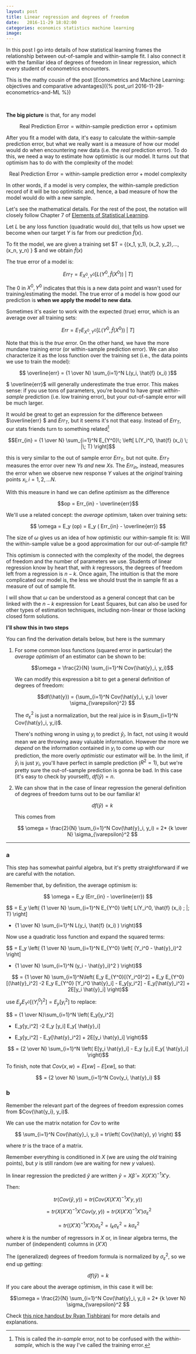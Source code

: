 ```yaml
---
layout: post
title: Linear regression and degrees of freedom
date:   2016-11-29 18:02:00
categories: economics statistics machine learning
image: 
---
```



In this post I go into details of how statistical learning frames the relationship between out-of-sample and within-sample fit. I also connect it with the familiar idea of degrees of freedom in linear regression, which every student of econometrics encounters.

This is the mathy cousin of the post [Econometrics and Machine Learning: objectives and comparative advantages]({% post_url 2016-11-28-econometrics-and-ML %})



<br>

**The big picture** is that, for any model

$$ \mbox{Real Prediction Error} = \mbox{within-sample prediction error} + \mbox{optimism} $$

After you fit a model with data, it's easy to calculate the within-sample prediction error, but what we really want is a measure of how our model would do when encountering new data (i.e. the *real* prediction error). To do this, we need a way to estimate how optimistic is our model. It turns out that optimism has to do with the complexity of the model:

$$ \mbox{Real Prediction Error} = \mbox{within-sample prediction error} + \mbox{model complexity} $$

In other words, if a model is very complex, the within-sample prediction record of it will be too optimistic and, hence, a bad measure of how the model would do with a new sample. 



Let's see the mathematical details. For the rest of the post, the notation will closely follow Chapter 7 of [Elements of Statistical Learning](http://statweb.stanford.edu/~tibs/ElemStatLearn/).

Let $L$ be any loss function (quadratic would do), that tells us how upset we become when our target $Y$ is far from our prediction $\hat{f}(x)$.

To fit the model, we are given a training set $T = \{(x_1, y_1), (x_2, y_2),...,(x_n, y_n)   \} $ and we obtain $\hat{f}(x)$

The true error of a model is:

$$Err_{T} = E_{X^0, Y^0} \left[L(Y^0, \hat{f} (X^0))\;|\; T\right] $$

The $0$ in $X^0, Y^0$ indicates that this is a new data point and wasn't used for training/estimating the model. The true error of a model is how good our prediction is **when we apply the model to new data**. 

Sometimes it's easier to work with the expected (true) error, which is an average over all training sets:

$$ Err = E_T E_{X^0, Y^0} \left[L(Y^0, \hat{f} (X^0))\;|\; T\right] $$


Note that this is the *true* error. On the other hand, we have the more mundane training error (or within-sample prediction error). We can also characterize it as the loss function over the training set (i.e., the data points we use to train the model):

$$ \overline{err} = {1 \over N} \sum_{i=1}^N L(y_i, \hat{f} (x_i) )$$

$ \overline{err}$ will generally underestimate the true error. This makes sense: if you use tons of parameters, you're bound to have great *within-sample* prediction (i.e. low training error), but your out-of-sample error will be much larger.

It would be great to get an expression for the difference between $\overline{err} $ and $Err_{T}$, but it seems it's not that easy. Instead of $Err_{T}$, our stats friends turn to something related[^1] 

[^1]: This is called the *in-sample* error, not to be confused with the *within-sample*, which is the way I've called the training error.

$$Err_{in} = {1 \over N} \sum_{i=1}^N E_{Y^0}\; \left[ L(Y_i^0, \hat{f} (x_i) \; |\; T) \right]$$

this is very similar to the out of sample error $Err_{T}$, but not quite. $Err_{T}$ measures the error over new $Ys$ *and* new $Xs$. The $Err_{in}$, instead, measures the error when we observe new response $Y$ values at the *original* training points $x_i, i=1,2,...N$.

With this measure in hand we can define *optimism* as the difference

$$op = Err_{in} - \overline{err}$$

We'll use a related concept: the *average optimism*, taken over training sets:

$$ \omega = E_y (op) = E_y ( Err_{in} - \overline{err}) $$

The size of $\omega$ gives us an idea of how optimistic our within-sample fit is: Will the within-sample value be a good approximation for our out-of-sample fit?

This optimism is connected with the complexity of the model, the degrees of freedom and the number of parameters we use. Students of linear regression know by heart that, with $k$ regressors, the degrees of freedom left from a regression is $n-k$. Once again, The intuition is that the more complicated our model is, the less we should trust the in sample fit as a measure of out of sample fit.

I will show that $\omega$ can be understood as a general concept that can be linked with the $n-k$ expression for Least Squares, but can also be used for other types of estimation techniques, including non-linear or those lacking closed form solutions.

**I'll show this in two steps**

You can find the derivation details below, but here is the summary

1. For some common loss functions (squared error in particular) the *average optimism* of an estimator can be shown to be:

    $$\omega = \frac{2}{N} \sum_{i=1}^N  Cov(\hat{y}_i, y_i)$$

    We can modify this expression a bit to get a general definition of degrees of freedom:

    $$df(\hat{y}) = {\sum_{i=1}^N Cov(\hat{y}_i, y_i) \over \sigma_{\varepsilon}^2} $$

    The $\sigma_{\varepsilon}^2$ is just a normalization, but the real juice is in $\sum_{i=1}^N Cov(\hat{y}_i, y_i)$.
    
    There's nothing wrong in using $y_i$ to predict $\hat{y}_i$. In fact, not using it would mean we are throwing away valuable information. However the more we *depend* on the information contained in $y_i$ to come up with our prediction, the more overly *optimistic* our estimator will be. In the limit, if $\hat{y}_i$ is just $y_i$, you'll have perfect in sample prediction ($R^2 = 1$), but we're pretty sure the out-of-sample prediction is gonna be bad. In this case (it's easy to check by yourself), $df(\hat{y}) = n$.

2. We can show that in the case of linear regression the general definition of degrees of freedom turns out to be our familiar $k$!


    $$ df(\hat{y}) = k $$

    This comes from

    $$ \omega = \frac{2}{N} \sum_{i=1}^N  Cov(\hat{y}_i, y_i) = 2* {k \over N} \sigma_{\varepsilon}^2 $$







-----



### a

This step has somewhat painful algebra, but it's pretty straightforward if we are careful with the notation.

Remember that, by definition, the average optimism is:

$$ \omega = E_y (Err_{in} - \overline{err}) $$

$$ = E_y \left( {1 \over N} \sum_{i=1}^N E_{Y^0} \left[ L(Y_i^0, \hat{f} (x_i) \; |\; T) \right]  
- {1 \over N} \sum_{i=1}^N L(y_i, \hat{f} (x_i) )
\right)$$

Now use a quadratic loss function and expand the squared terms:

$$ = E_y \left( {1 \over N} \sum_{i=1}^N E_{Y^0} \left[ (Y_i^0 - \hat{y}_i)^2 \right]  
- {1 \over N} \sum_{i=1}^N (y_i - \hat{y}_i)^2 )
\right)$$

$$ =  {1 \over N} \sum_{i=1}^N\left(     
E_y E_{Y^0}[(Y_i^0)^2] + E_y E_{Y^0} [(\hat{y}_i^2] -2 E_y E_{Y^0} [Y_i^0 \hat{y}_i] - E_y[y_i^2] - E_y[\hat{y}_i^2] + 2E[y_i \hat{y}_i]
\right)$$

use $E_y E_{Y^0}[(Y_i^0)^2] =  E_y[y_i^2]$ to replace:

$$ =  {1 \over N}\sum_{i=1}^N \left(  E_y[y_i^2]
+ E_y[y_i^2] -2 E_y [y_i] E_y[ \hat{y}_i]
- E_y[y_i^2] - E_y[\hat{y}_i^2] + 2E[y_i \hat{y}_i] 
 \right)$$

$$ =  {2 \over N} \sum_{i=1}^N \left( E[y_i \hat{y}_i]  - E_y [y_i] E_y[ \hat{y}_i]  \right)$$

To finish, note that $Cov(x, w) = E[xw] - E[x w]$, so that:

$$ =  {2 \over N}  \sum_{i=1}^N  Cov(y_i, \hat{y}_i) $$





### b

Remember the relevant part of the degrees of freedom expression comes from $Cov(\hat{y_i}, y_i)$.

We can use the matrix notation for $Cov$ to write

$$  \sum_{i=1}^N  Cov(\hat{y}_i, y_i) =  tr\left( Cov(\hat{y}, y) \right) $$

where $tr$ is the trace of a matrix.

Remember everything is conditioned in $X$ (we are using the *old* training points), but $y$ is still random (we are waiting for new $y$ values). 

In linear regression the predicted $\hat{y}$ are written $\hat{y} = X\hat{\beta} = X(X'X)^{-1}X'y$.

Then:

$$ tr\left( Cov(\hat{y}, y) \right) = tr\left( Cov(X(X'X)^{-1}X'y, y) \right)  $$

$$ = tr\left( X(X'X)^{-1}X'Cov(y, y) \right) = tr\left( X(X'X)^{-1}X'\right) \sigma_{\varepsilon}^2   $$

$$ = tr\left( (X'X)^{-1}X'X\right) \sigma_{\varepsilon}^2 = I_k \sigma_{\varepsilon}^2 = k \sigma_{\varepsilon}^2$$ 

where $k$ is the number of regressors in $X$ or, in linear algebra terms, the number of (independent) columns in $(X'X)$

The (generalized) degrees of freedom formula is normalized by $\sigma_{\varepsilon}^2$, so we end up getting:

$$ df(\hat{y}) = k $$

If you care about the average optimism, in this case it will be:

$$\omega = \frac{2}{N} \sum_{i=1}^N  Cov(\hat{y}_i, y_i) = 2* {k \over N} \sigma_{\varepsilon}^2 $$


Check [this nice handout by Ryan Tishbirani](http://www.stat.cmu.edu/~ryantibs/advmethods/notes/df.pdf) for more details and explanations.